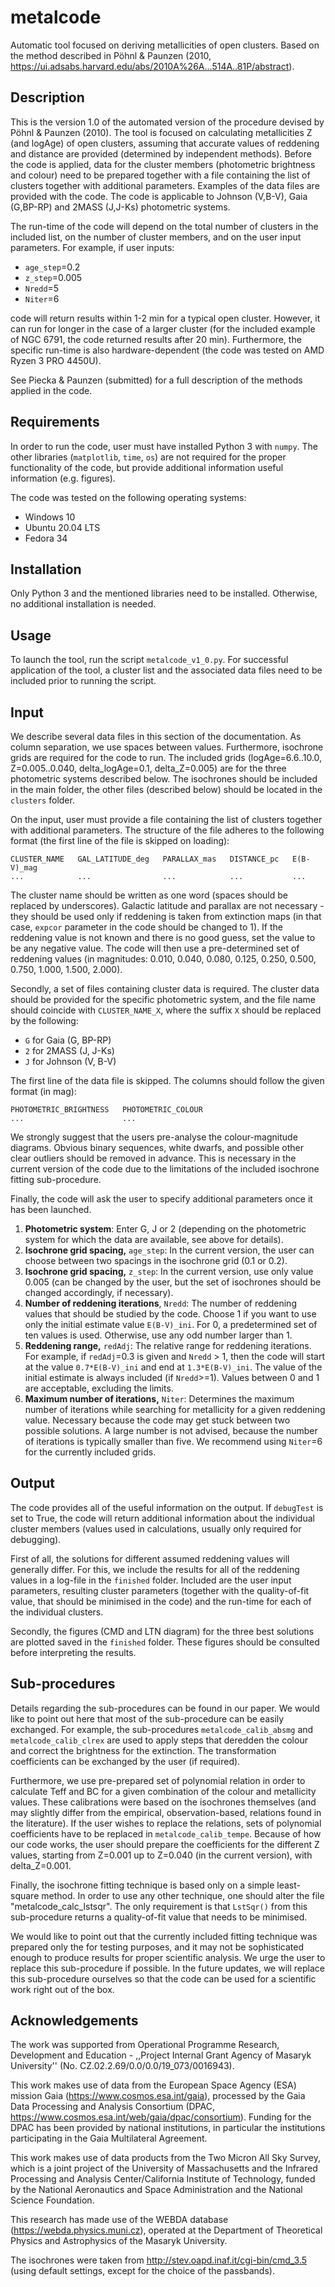 # metalcode
Automatic tool focused on deriving metallicities of open clusters. Based on the method described in Pöhnl &amp; Paunzen (2010, https://ui.adsabs.harvard.edu/abs/2010A%26A...514A..81P/abstract).


## Description
This is the version 1.0 of the automated version of the procedure devised by Pöhnl &amp; Paunzen (2010). The tool is focused on calculating metallicities Z (and logAge) of open clusters, assuming that accurate values of reddening and distance are provided (determined by independent methods). Before the code is applied, data for the cluster members (photometric brightness and colour) need to be prepared together with a file containing the list of clusters together with additional parameters. Examples of the data files are provided with the code. The code is applicable to Johnson (V,B-V), Gaia (G,BP-RP) and 2MASS (J,J-Ks) photometric systems.

The run-time of the code will depend on the total number of clusters in the included list, on the number of cluster members, and on the user input parameters. For example, if user inputs:

* `age_step`=0.2
* `z_step`=0.005
* `Nredd`=5
* `Niter`=6

code will return results within 1-2 min for a typical open cluster. However, it can run for longer in the case of a larger cluster (for the included example of NGC 6791, the code returned results after 20 min). Furthermore, the specific run-time is also hardware-dependent (the code was tested on AMD Ryzen 3 PRO 4450U).

See Piecka & Paunzen (submitted) for a full description of the methods applied in the code.


## Requirements
In order to run the code, user must have installed Python 3 with `numpy`. The other libraries (`matplotlib`, `time`, `os`) are not required for the proper functionality of the code, but provide additional information useful information (e.g. figures).

The code was tested on the following operating systems:

* Windows 10
* Ubuntu 20.04 LTS
* Fedora 34


## Installation
Only Python 3 and the mentioned libraries need to be installed. Otherwise, no additional installation is needed.


## Usage
To launch the tool, run the script `metalcode_v1_0.py`. For successful application of the tool, a cluster list and the associated data files need to be included prior to running the script.


## Input
We describe several data files in this section of the documentation. As column separation, we use spaces between values. Furthermore, isochrone grids are required for the code to run. The included grids (logAge=6.6..10.0, Z=0.005..0.040, delta_logAge=0.1, delta_Z=0.005) are for the three photometric systems described below. The isochrones should be included in the main folder, the other files (described below) should be located in the `clusters` folder.

On the input, user must provide a file containing the list of clusters together with additional parameters. The structure of the file adheres to the following format (the first line of the file is skipped on loading):

```
CLUSTER_NAME   GAL_LATITUDE_deg   PARALLAX_mas   DISTANCE_pc   E(B-V)_mag
...            ...                ...            ...           ...
```

The cluster name should be written as one word (spaces should be replaced by underscores). Galactic latitude and parallax are not necessary - they should be used only if reddening is taken from extinction maps (in that case, `expcor` parameter in the code should be changed to 1). If the reddening value is not known and there is no good guess, set the value to be any negative value. The code will then use a pre-determined set of reddening values (in magnitudes: 0.010, 0.040, 0.080, 0.125, 0.250, 0.500, 0.750, 1.000, 1.500, 2.000).

Secondly, a set of files containing cluster data is required. The cluster data should be provided for the specific photometric system, and the file name should coincide with `CLUSTER_NAME_X`, where the suffix `X` should be replaced by the following:

* `G` for Gaia (G, BP-RP)
* `2` for 2MASS (J, J-Ks)
* `J` for Johnson (V, B-V)
 
The first line of the data file is skipped. The columns should follow the given format (in mag):

```
PHOTOMETRIC_BRIGHTNESS   PHOTOMETRIC_COLOUR
...                      ...
```

We strongly suggest that the users pre-analyse the colour-magnitude diagrams. Obvious binary sequences, white dwarfs, and possible other clear outliers should be removed in advance. This is necessary in the current version of the code due to the limitations of the included isochrone fitting sub-procedure.

Finally, the code will ask the user to specify additional parameters once it has
been launched.

1. **Photometric system**: Enter G, J or 2 (depending on the photometric system for which the data are available, see above for details).
2. **Isochrone grid spacing,** `age_step`: In the current version, the user can choose between two spacings in the isochrone grid (0.1 or 0.2).
3. **Isochrone grid spacing,** `z_step`: In the current version, use only value 0.005 (can be changed by the user, but the set of isochrones should be changed accordingly, if necessary).
4. **Number of reddening iterations**, `Nredd`: The number of reddening values that should be studied by the code. Choose 1 if you want to use only the initial estimate value `E(B-V)_ini`. For 0, a predetermined set of ten values is used. Otherwise, use any odd number larger than 1.
5. **Reddening range,** `redAdj`: The relative range for reddening iterations. For example, if `redAdj`=0.3 is given and `Nredd` > 1, then the code will start at the value `0.7*E(B-V)_ini` and end at `1.3*E(B-V)_ini`. The value of the initial estimate is always included (if `Nredd`>=1). Values between 0 and 1 are acceptable, excluding the limits.
6. **Maximum number of iterations,** `Niter`: Determines the maximum number of iterations while searching for metallicity for a given reddening value. Necessary because the code may get stuck between two possible solutions. A large number is not advised, because the number of iterations is typically smaller than five. We recommend using `Niter`=6 for the currently included grids.


## Output
The code provides all of the useful information on the output. If `debugTest` is set to True, the code will return additional information about the individual cluster members (values used in calculations, usually only required for debugging).

First of all, the solutions for different assumed reddening values will generally differ. For this, we include the results for all of the reddening values in a log-file in the `finished` folder. Included are the user input parameters, resulting cluster parameters (together with the quality-of-fit value, that should be minimised in the code) and the run-time for each of the individual clusters.

Secondly, the figures (CMD and LTN diagram) for the three best solutions are plotted saved in the `finished` folder. These figures should be consulted before interpreting the results.


## Sub-procedures
Details regarding the sub-procedures can be found in our paper. We would like to point out here that most of the sub-procedure can be easily exchanged. For example, the sub-procedures `metalcode_calib_absmg` and `metalcode_calib_clrex` are used to apply steps that deredden the colour and correct the brightness for the extinction. The transformation coefficients can be exchanged by the user (if required).

Furthermore, we use pre-prepared set of polynomial relation in order to calculate Teff and BC for a given combination of the colour and metallicity values. These calibrations were based on the isochrones themselves (and may slightly differ from the empirical, observation-based, relations found in the literature). If the user wishes to replace the relations, sets of polynomial coefficients have to be replaced in `metalcode_calib_tempe`. Because of how our code works, the user should prepare the coefficients for the different Z values, starting from Z=0.001 up to Z=0.040 (in the current version), with delta_Z=0.001.

Finally, the isochrone fitting technique is based only on a simple least-square method. In order to use any other technique, one should alter the file "metalcode_calc_lstsqr". The only requirement is that `LstSqr()` from this sub-procedure returns a quality-of-fit value that needs to be minimised.

We would like to point out that the currently included fitting technique was prepared only the for testing purposes, and it may not be sophisticated enough to produce results for proper scientific analysis. We urge the user to replace this sub-procedure if possible. In the future updates, we will replace this sub-procedure ourselves so that the code can be used for a scientific work right out of the box.


## Acknowledgements
The work was supported from Operational Programme Research, Development and Education - ,,Project Internal Grant Agency of Masaryk University'' (No. CZ.02.2.69/0.0/0.0/19\_073/0016943).

This work makes use of data from the European Space Agency (ESA) mission Gaia (https://www.cosmos.esa.int/gaia), processed by the Gaia Data Processing and Analysis Consortium (DPAC, https://www.cosmos.esa.int/web/gaia/dpac/consortium). Funding for the DPAC has been provided by national institutions, in particular the institutions participating in the Gaia Multilateral Agreement.

This work makes use of data products from the Two Micron All Sky Survey, which is a joint project of the University of Massachusetts and the Infrared Processing and Analysis Center/California Institute of Technology, funded by the National Aeronautics and Space Administration and the National Science Foundation.

This research has made use of the WEBDA database (https://webda.physics.muni.cz), operated at the Department of Theoretical Physics and Astrophysics of the Masaryk University.

The isochrones were taken from http://stev.oapd.inaf.it/cgi-bin/cmd_3.5 (using default settings, except for the choice of the passbands).
